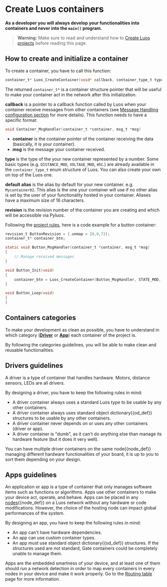 # Create Luos containers

**As a developer you will always develop your functionalities into containers and never into the `main()` program.**

> **Warning:** Make sure to read and understand how to [Create Luos projects](./create-project.md) before reading this page.

## How to create and initialize a container

To create a container, you have to call this function:

```c
container_t* Luos_CreateContainer(void* callback, container_type_t type, char* default_alias, revision_t revision);
```

The returned `container_t*` is a container structure pointer that will be useful to make your container act in the network after this initialization.

**callback** is a pointer to a callback function called by Luos when your container receive messages from other containers (see [Message Handling configuration section](./msg-handling.html#message-handling-configurations) for more details).
This function needs to have a specific format:

```c
void Container_MsgHandler(container_t *container, msg_t *msg)
```

- **container** is the container pointer of the container receiving the data (basically, it is your container).
- **msg** is the message your container received.

**type** is the type of the your new container represented by a number. Some basic types (e.g. `DISTANCE_MOD`, `VOLTAGE_MOD`, etc.) are already available in the `container_type_t` enum structure of Luos. You can also create your own on top of the Luos one.

**default alias** is the alias by default for your new container. e.g. `Mycontainer02`. This alias is the one your container will use if no other alias is set by the user of your functionality hosted in your container. Aliases have a maximum size of 16 characters.

**revision** is the revision number of the container you are creating and which will be accessible via Pyluos.

Following the [project rules](./create-project.html#basic-containers-functions), here is a code example for a button container:

```c
revision_t ButtonRevision = {.unmap = {0,0,7}};
container_t* container_btn;

static void Button_MsgHandler(container_t *container, msg_t *msg)
{
    // Manage received messages
}

void Button_Init(void)
{
    container_btn = Luos_CreateContainer(Button_MsgHandler, STATE_MOD, "button_mod", ButtonRevision);
}

void Button_Loop(void)
{
}
```

## Containers categories

To make your development as clean as possible, you have to understand in which category ([**Driver**](#drivers-guidelines) or [**App**](#apps-guidelines)) each container of the project is.

By following the categories guidelines, you will be able to make clean and reusable functionalities.

## Drivers guidelines

A driver is a type of container that handles hardware. Motors, distance sensors, LEDs are all drivers.

By designing a driver, you have to keep the following rules in mind:

- A driver container always uses a standard Luos type to be usable by any other containers.
- A driver container always uses standard <span className="cust_tooltip">object dictionary<span className="cust_tooltiptext">{{od_def}}</span></span> structures to be usable by any other containers.
- A driver container never depends on or uses any other containers (driver or app).
- A driver container is "dumb", as it can't do anything else than manage its hardware feature (but it does it very well).

You can have multiple driver containers on the same <span className="cust_tooltip">node<span className="cust_tooltiptext">{{node_def}}</span></span> managing different hardware functionalities of your board, it is up to you to sort them depending on your design.

## Apps guidelines

An application or app is a type of container that only manages software items such as functions or algorithms. Apps use other containers to make your device act, operate, and behave.
Apps can be placed in any <span className="cust_tooltip">[nodes](../../overview/general-basics.html#what-is-a-node)<span className="cust_tooltiptext">{{node_def}}</span></span> on a Luos network without any hardware or code modifications. However, the choice of the hosting node can impact global performances of the system.

By designing an app, you have to keep the following rules in mind:

- An app can't have hardware dependencies.
- An app can use custom container types.
- An app must use standard <span className="cust_tooltip">object dictionary<span className="cust_tooltiptext">{{od_def}}</span></span> structures. If the structures used are not standard, Gate containers could be completely unable to manage them.

Apps are the embedded smartness of your device, and at least one of them should run a network detection in order to map every containers in every nodes in your device and make it work properly. Go to the [Routing table](./routing-table.md) page for more information.
